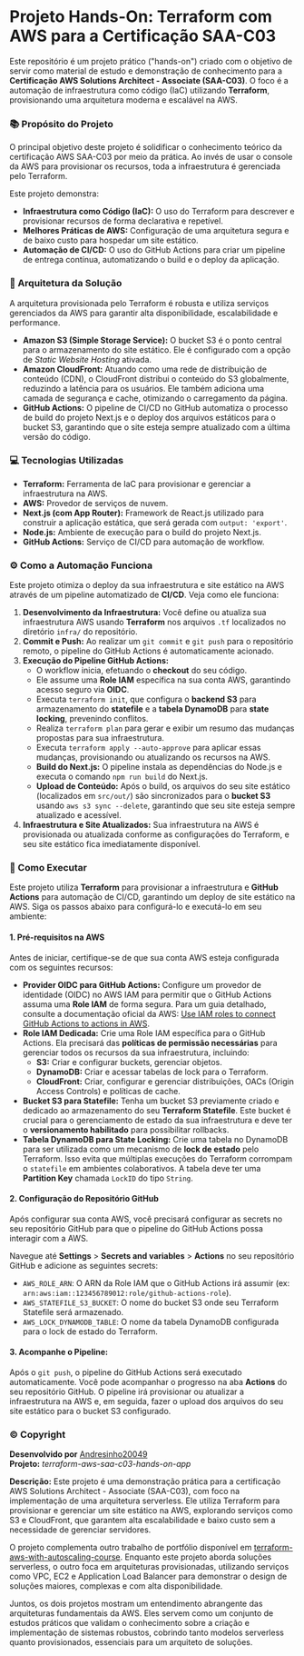 # Projeto Hands-On: Terraform com AWS para a Certificação SAA-C03

Este repositório é um projeto prático ("hands-on") criado com o objetivo de servir como material de estudo e demonstração de conhecimento para a **Certificação AWS Solutions Architect - Associate (SAA-C03)**. O foco é a automação de infraestrutura como código (IaC) utilizando **Terraform**, provisionando uma arquitetura moderna e escalável na AWS.


### 📚 Propósito do Projeto

O principal objetivo deste projeto é solidificar o conhecimento teórico da certificação AWS SAA-C03 por meio da prática. Ao invés de usar o console da AWS para provisionar os recursos, toda a infraestrutura é gerenciada pelo Terraform.

Este projeto demonstra:

* **Infraestrutura como Código (IaC):** O uso do Terraform para descrever e provisionar recursos de forma declarativa e repetível.
* **Melhores Práticas de AWS:** Configuração de uma arquitetura segura e de baixo custo para hospedar um site estático.
* **Automação de CI/CD:** O uso do GitHub Actions para criar um pipeline de entrega contínua, automatizando o build e o deploy da aplicação.


### 🚀 Arquitetura da Solução

A arquitetura provisionada pelo Terraform é robusta e utiliza serviços gerenciados da AWS para garantir alta disponibilidade, escalabilidade e performance.


* **Amazon S3 (Simple Storage Service):** O bucket S3 é o ponto central para o armazenamento do site estático. Ele é configurado com a opção de *Static Website Hosting* ativada.
* **Amazon CloudFront:** Atuando como uma rede de distribuição de conteúdo (CDN), o CloudFront distribui o conteúdo do S3 globalmente, reduzindo a latência para os usuários. Ele também adiciona uma camada de segurança e cache, otimizando o carregamento da página.
* **GitHub Actions:** O pipeline de CI/CD no GitHub automatiza o processo de build do projeto Next.js e o deploy dos arquivos estáticos para o bucket S3, garantindo que o site esteja sempre atualizado com a última versão do código.

### 💻 Tecnologias Utilizadas

* **Terraform:** Ferramenta de IaC para provisionar e gerenciar a infraestrutura na AWS.
* **AWS:** Provedor de serviços de nuvem.
* **Next.js (com App Router):** Framework de React.js utilizado para construir a aplicação estática, que será gerada com `output: 'export'`.
* **Node.js:** Ambiente de execução para o build do projeto Next.js.
* **GitHub Actions:** Serviço de CI/CD para automação de workflow.


### ⚙️ Como a Automação Funciona

Este projeto otimiza o deploy da sua infraestrutura e site estático na AWS através de um pipeline automatizado de **CI/CD**. Veja como ele funciona:

1.  **Desenvolvimento da Infraestrutura:** Você define ou atualiza sua infraestrutura AWS usando **Terraform** nos arquivos `.tf` localizados no diretório `infra/` do repositório.
2.  **Commit e Push:** Ao realizar um `git commit` e `git push` para o repositório remoto, o pipeline do GitHub Actions é automaticamente acionado.
3.  **Execução do Pipeline GitHub Actions:**
    * O workflow inicia, efetuando o **checkout** do seu código.
    * Ele assume uma **Role IAM** específica na sua conta AWS, garantindo acesso seguro via **OIDC**.
    * Executa `terraform init`, que configura o **backend S3** para armazenamento do **statefile** e a **tabela DynamoDB** para **state locking**, prevenindo conflitos.
    * Realiza `terraform plan` para gerar e exibir um resumo das mudanças propostas para sua infraestrutura.
    * Executa `terraform apply --auto-approve` para aplicar essas mudanças, provisionando ou atualizando os recursos na AWS.
    * **Build do Next.js:** O pipeline instala as dependências do Node.js e executa o comando `npm run build` do Next.js.
    * **Upload de Conteúdo:** Após o build, os arquivos do seu site estático (localizados em `src/out/`) são sincronizados para o **bucket S3** usando `aws s3 sync --delete`, garantindo que seu site esteja sempre atualizado e acessível.
4.  **Infraestrutura e Site Atualizados:** Sua infraestrutura na AWS é provisionada ou atualizada conforme as configurações do Terraform, e seu site estático fica imediatamente disponível.


### 🎯 Como Executar

Este projeto utiliza **Terraform** para provisionar a infraestrutura e **GitHub Actions** para automação de CI/CD, garantindo um deploy de site estático na AWS. Siga os passos abaixo para configurá-lo e executá-lo em seu ambiente:

#### 1. Pré-requisitos na AWS

Antes de iniciar, certifique-se de que sua conta AWS esteja configurada com os seguintes recursos:

* **Provider OIDC para GitHub Actions:** Configure um provedor de identidade (OIDC) no AWS IAM para permitir que o GitHub Actions assuma uma **Role IAM** de forma segura. Para um guia detalhado, consulte a documentação oficial da AWS: [Use IAM roles to connect GitHub Actions to actions in AWS](https://aws.amazon.com/blogs/security/use-iam-roles-to-connect-github-actions-to-actions-in-aws/).
* **Role IAM Dedicada:** Crie uma Role IAM específica para o GitHub Actions. Ela precisará das **políticas de permissão necessárias** para gerenciar todos os recursos da sua infraestrutura, incluindo:
    * **S3:** Criar e configurar buckets, gerenciar objetos.
    * **DynamoDB:** Criar e acessar tabelas de lock para o Terraform.
    * **CloudFront:** Criar, configurar e gerenciar distribuições, OACs (Origin Access Controls) e políticas de cache.
* **Bucket S3 para Statefile:** Tenha um bucket S3 previamente criado e dedicado ao armazenamento do seu **Terraform Statefile**. Este bucket é crucial para o gerenciamento de estado da sua infraestrutura e deve ter o **versionamento habilitado** para possibilitar rollbacks.
* **Tabela DynamoDB para State Locking:** Crie uma tabela no DynamoDB para ser utilizada como um mecanismo de **lock de estado** pelo Terraform. Isso evita que múltiplas execuções do Terraform corrompam o `statefile` em ambientes colaborativos. A tabela deve ter uma **Partition Key** chamada `LockID` do tipo `String`.


#### 2. Configuração do Repositório GitHub

Após configurar sua conta AWS, você precisará configurar as secrets no seu repositório GitHub para que o pipeline do GitHub Actions possa interagir com a AWS.

Navegue até **Settings** > **Secrets and variables** > **Actions** no seu repositório GitHub e adicione as seguintes secrets:

* `AWS_ROLE_ARN`: O ARN da Role IAM que o GitHub Actions irá assumir (ex: `arn:aws:iam::123456789012:role/github-actions-role`).
* `AWS_STATEFILE_S3_BUCKET`: O nome do bucket S3 onde seu Terraform Statefile será armazenado.
* `AWS_LOCK_DYNAMODB_TABLE`: O nome da tabela DynamoDB configurada para o lock de estado do Terraform.


#### 3. Acompanhe o Pipeline:
Após o `git push`, o pipeline do GitHub Actions será executado automaticamente. Você pode acompanhar o progresso na aba **Actions** do seu repositório GitHub. O pipeline irá provisionar ou atualizar a infraestrutura na AWS e, em seguida, fazer o upload dos arquivos do seu site estático para o bucket S3 configurado.


### ©️ Copyright

**Desenvolvido por** [Andresinho20049](https://andresinho20049.com.br/) \
**Projeto:** *terraform-aws-saa-c03-hands-on-app*

**Descrição:**
Este projeto é uma demonstração prática para a certificação AWS Solutions Architect - Associate (SAA-C03), com foco na implementação de uma arquitetura serverless. Ele utiliza Terraform para provisionar e gerenciar um site estático na AWS, explorando serviços como S3 e CloudFront, que garantem alta escalabilidade e baixo custo sem a necessidade de gerenciar servidores.

O projeto complementa outro trabalho de portfólio disponível em [terraform-aws-with-autoscaling-course](https://github.com/andresinho20049/terraform-aws-with-autoscaling-course). Enquanto este projeto aborda soluções serverless, o outro foca em arquiteturas provisionadas, utilizando serviços como VPC, EC2 e Application Load Balancer para demonstrar o design de soluções maiores, complexas e com alta disponibilidade.

Juntos, os dois projetos mostram um entendimento abrangente das arquiteturas fundamentais da AWS. Eles servem como um conjunto de estudos práticos que validam o conhecimento sobre a criação e implementação de sistemas robustos, cobrindo tanto modelos serverless quanto provisionados, essenciais para um arquiteto de soluções.